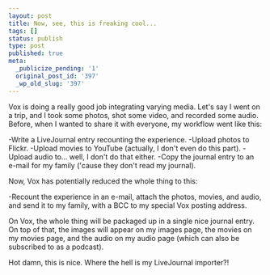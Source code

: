 ```yaml
---
layout: post
title: Now, see, this is freaking cool...
tags: []
status: publish
type: post
published: true
meta:
  _publicize_pending: '1'
  original_post_id: '397'
  _wp_old_slug: '397'
---
```

Vox is doing a really good job integrating varying media.  Let's say I went on a trip, and I took some photos, shot some video, and recorded some audio.  Before, when I wanted to share it with everyone, my workflow went like this:

-Write a LiveJournal entry recounting the experience.
-Upload photos to Flickr.
-Upload movies to YouTube (actually, I don't even do this part).
-Upload audio to...  well, I don't do that either.
-Copy the journal entry to an e-mail for my family ('cause they don't read my journal).

Now, Vox has potentially reduced the whole thing to this:

-Recount the experience in an e-mail, attach the photos, movies, and audio, and send it to my family, with a BCC to my special Vox posting address.

On Vox, the whole thing will be packaged up in a single nice journal entry.  On top of that, the images will appear on my images page, the movies on my movies page, and the audio on my audio page (which can also be subscribed to as a podcast).

Hot damn, this is nice.  Where the hell is my LiveJournal importer?!
